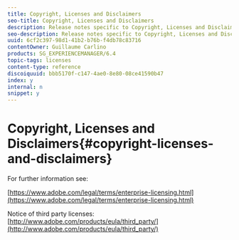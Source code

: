 ```yaml
---
title: Copyright, Licenses and Disclaimers
seo-title: Copyright, Licenses and Disclaimers
description: Release notes specific to Copyright, Licenses and Disclaimers for Adobe Experience Manager 6.3.
seo-description: Release notes specific to Copyright, Licenses and Disclaimers for Adobe Experience Manager 6.3.
uuid: 6cf2c397-98d1-41b2-b76b-f4db78c83716
contentOwner: Guillaume Carlino
products: SG_EXPERIENCEMANAGER/6.4
topic-tags: licenses
content-type: reference
discoiquuid: bbb5170f-c147-4ae0-8e80-08ce41590b47
index: y
internal: n
snippet: y
---
```


# Copyright, Licenses and Disclaimers{#copyright-licenses-and-disclaimers}

For further information see:

[https://www.adobe.com/legal/terms/enterprise-licensing.html](https://www.adobe.com/legal/terms/enterprise-licensing.html)

Notice of third party licenses: [http://www.adobe.com/products/eula/third_party/](http://www.adobe.com/products/eula/third_party/)
